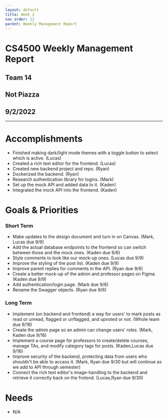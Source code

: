 ```yaml
---
layout: default
title: Week 2
nav_order: 12
parent: Weekly Management Report
---
```

# CS4500 Weekly Management Report 
## Team 14
## Not Piazza
## 9/2/2022
***

# Accomplishments
- Finished making dark/light mode themes with a toggle button to select which is active. (Lucas)
- Created a rich text editor for the frontend. (Lucas)
- Created new backend project and repo. (Ryan)
- Dockerized the backend. (Ryan)
- Research authentication library for logins. (Mark)
- Set up the mock API and added data to it. (Kaden)
- Integrated the mock API into the frontend. (Kaden)

# Goals & Priorities
### Short Term
- Make updates to the design document and turn in on Canvas. (Mark, Lucas due 9/9)
- Add the actual database endpoints to the frontend so can switch between those and the mock ones. (Kaden due 9/6)
- Style comments to look like our mock-up ones. (Lucas due 9/9)
- Improve the styling of the post list. (Kaden due 9/9)
- Improve parent replies for comments in the API. (Ryan due 9/6)
- Create a better mock-up of the admin and professor pages on Figma. (Kaden due 9/9)
- Add authentication/login page. (Mark due 9/6) 
- Rename the Swagger objects. (Ryan due 9/6)

### Long Term
- Implement (on backend and frontend) a way for users' to mark posts as read or unread, flagged or unflagged, and upvoted or not. (Whole team due 9/16)
- Create the admin page so an admin can change users' roles. (Mark, Kaden due 9/16)
- Implement a course page for professors to create/delete courses, manage TAs, and modify category tags for posts. (Kaden,Lucas due 9/16)
- Improve security of the backend, protecting data from users who shouldn't be able to access it. (Mark, Ryan due 9/30 but will continue as we add to API through semester)
- Connect the rich text editor's image-handling to the backend and retrieve it correctly back on the frotend. (Lucas,Ryan due 9/30)

# Needs
- N/A



